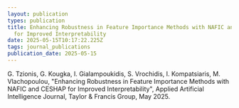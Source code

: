 ```yaml
---
layout: publication
types: publication
title: Enhancing Robustness in Feature Importance Methods with NAFIC and CESHAP
  for Improved Interpretability
date: 2025-05-15T10:17:22.225Z
tags: journal_publications
publication_date: 2025-05-15
---
```

G. Tzionis, G. Kougka, I. Gialampoukidis, S. Vrochidis, I. Kompatsiaris, M. Vlachopoulou, "Enhancing Robustness in Feature Importance Methods with NAFIC and CESHAP for Improved Interpretability", Applied Artificial Intelligence Journal, Taylor & Francis Group, May 2025.